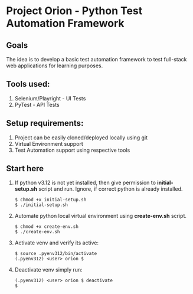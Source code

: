 # Project Orion - Python Test Automation Framework

## Goals
The idea is to develop a basic test automation framework to test full-stack web applications for learning purposes.

## Tools used: 
1. Selenium/Playright - UI Tests
2. PyTest - API Tests

## Setup requirements:
1. Project can be easily cloned/deployed locally using git
2. Virtual Environment support
3. Test Automation support using respective tools

## Start here
1. If python v3.12 is not yet installed, then give permission to **initial-setup.sh** script and run.
   Ignore, if correct python is already installed.
   ```
   $ chmod +x initial-setup.sh
   $ ./initial-setup.sh
   ```
2. Automate python local virtual environment using **create-env.sh** script.
   ```
   $ chmod +x create-env.sh
   $ ./create-env.sh
   ```
3. Activate venv and verify its active:
   ```
   $ source .pyenv312/bin/activate
   (.pyenv312) <user> orion $
   ```
4. Deactivate venv simply run:
   ```
   (.pyenv312) <user> orion $ deactivate
   $ 
   ```


